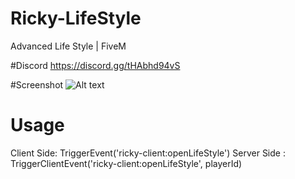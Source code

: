 # Ricky-LifeStyle
Advanced Life Style | FiveM

#Discord
https://discord.gg/tHAbhd94vS

#Screenshot
![Alt text](https://cdn.discordapp.com/attachments/1125054086614634496/1125054268911657002/preview_lifestyle.png)

# Usage
Client Side: TriggerEvent('ricky-client:openLifeStyle')
Server Side : TriggerClientEvent('ricky-client:openLifeStyle', playerId)
